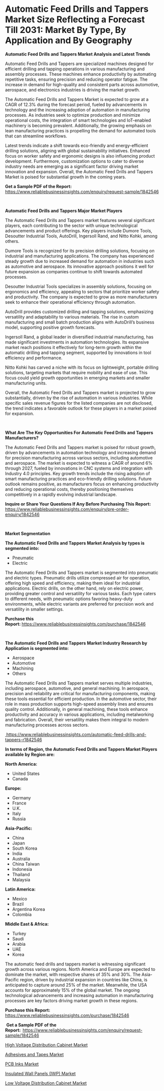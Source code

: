 <p><h1>Automatic Feed Drills and Tappers Market Size Reflecting a Forecast Till 2031: Market By Type, By Application and By Geography</h1></p><p><strong>Automatic Feed Drills and Tappers Market Analysis and Latest Trends</strong></p>
<p><p>Automatic Feed Drills and Tappers are specialized machines designed for efficient drilling and tapping operations in various manufacturing and assembly processes. These machines enhance productivity by automating repetitive tasks, ensuring precision and reducing operator fatigue. The increase in demand for high-quality and consistent parts across automotive, aerospace, and electronics industries is driving the market growth.</p><p>The Automatic Feed Drills and Tappers Market is expected to grow at a CAGR of 12.3% during the forecast period, fueled by advancements in technology and the increasing adoption of automation in manufacturing processes. As industries seek to optimize production and minimize operational costs, the integration of smart technologies and IoT-enabled machinery is becoming prevalent. Additionally, the growing emphasis on lean manufacturing practices is propelling the demand for automated tools that can streamline workflows.</p><p>Latest trends indicate a shift towards eco-friendly and energy-efficient drilling solutions, aligning with global sustainability initiatives. Enhanced focus on worker safety and ergonomic designs is also influencing product development. Furthermore, customization options to cater to diverse industry needs are emerging as a significant factor driving market innovation and expansion. Overall, the Automatic Feed Drills and Tappers Market is poised for substantial growth in the coming years.</p></p>
<p><strong>Get a Sample PDF of the Report:&nbsp;</strong> <a href="https://www.reliablebusinessinsights.com/enquiry/request-sample/1842546?utm_campaign=96&utm_medium=2&utm_source=Github&utm_content=ia&utm_term=16102024&utm_id=automatic-feed-drills-and-tappers">https://www.reliablebusinessinsights.com/enquiry/request-sample/1842546</a></p>
<p>&nbsp;</p>
<p><strong>Automatic Feed Drills and Tappers Major Market Players</strong></p>
<p><p>The Automatic Feed Drills and Tappers market features several significant players, each contributing to the sector with unique technological advancements and product offerings. Key players include Dumore Tools, Desoutter Industrial Tools, AutoDrill, Ingersoll Rand, and Nitto Kohki, among others.</p><p>Dumore Tools is recognized for its precision drilling solutions, focusing on industrial and manufacturing applications. The company has experienced steady growth due to increased demand for automation in industries such as automotive and aerospace. Its innovative approach positions it well for future expansion as companies continue to shift towards automated processes.</p><p>Desoutter Industrial Tools specializes in assembly solutions, focusing on ergonomics and efficiency, appealing to sectors that prioritize worker safety and productivity. The company is expected to grow as more manufacturers seek to enhance their operational efficiency through automation.</p><p>AutoDrill provides customized drilling and tapping solutions, emphasizing versatility and adaptability to various materials. The rise in custom manufacturing and small batch production aligns with AutoDrill’s business model, supporting positive growth forecasts.</p><p>Ingersoll Rand, a global leader in diversified industrial manufacturing, has made significant investments in automation technologies. Its expansive market reach positions it effectively for long-term growth within the automatic drilling and tapping segment, supported by innovations in tool efficiency and performance.</p><p>Nitto Kohki has carved a niche with its focus on lightweight, portable drilling solutions, targeting markets that require mobility and ease of use. This focus could yield growth opportunities in emerging markets and smaller manufacturing units.</p><p>Overall, the Automatic Feed Drills and Tappers market is projected to grow substantially, driven by the rise of automation in various industries. While specific sales revenue figures for the listed companies are not disclosed, the trend indicates a favorable outlook for these players in a market poised for expansion.</p></p>
<p>&nbsp;</p>
<p><strong>What Are The Key Opportunities For Automatic Feed Drills and Tappers Manufacturers?</strong></p>
<p><p>The Automatic Feed Drills and Tappers market is poised for robust growth, driven by advancements in automation technology and increasing demand for precision manufacturing across various sectors, including automotive and aerospace. The market is expected to witness a CAGR of around 6% through 2027, fueled by innovations in CNC systems and integration with Industry 4.0 principles. Key growth trends include the rising adoption of smart manufacturing practices and eco-friendly drilling solutions. Future outlook remains positive, as manufacturers focus on enhancing productivity and reducing operational costs, thereby positioning themselves competitively in a rapidly evolving industrial landscape.</p></p>
<p><strong>Inquire or Share Your Questions If Any Before Purchasing This Report:</strong> <a href="https://www.reliablebusinessinsights.com/enquiry/pre-order-enquiry/1842546?utm_campaign=96&utm_medium=2&utm_source=Github&utm_content=ia&utm_term=16102024&utm_id=automatic-feed-drills-and-tappers">https://www.reliablebusinessinsights.com/enquiry/pre-order-enquiry/1842546</a></p>
<p>&nbsp;</p>
<p><strong>Market Segmentation</strong></p>
<p><strong>The Automatic Feed Drills and Tappers Market Analysis by types is segmented into:</strong></p>
<p><ul><li>Pneumatic</li><li>Electric</li></ul></p>
<p><p>The Automatic Feed Drills and Tappers market is segmented into pneumatic and electric types. Pneumatic drills utilize compressed air for operation, offering high speed and efficiency, making them ideal for industrial applications. Electric drills, on the other hand, rely on electric power, providing greater control and versatility for various tasks. Each type caters to different needs, with pneumatic options favoring heavy-duty environments, while electric variants are preferred for precision work and versatility in smaller settings.</p></p>
<p><strong>Purchase this Report:&nbsp;</strong><a href="https://www.reliablebusinessinsights.com/purchase/1842546?utm_campaign=96&utm_medium=2&utm_source=Github&utm_content=ia&utm_term=16102024&utm_id=automatic-feed-drills-and-tappers">https://www.reliablebusinessinsights.com/purchase/1842546</a></p>
<p>&nbsp;</p>
<p><strong>The Automatic Feed Drills and Tappers Market Industry Research by Application is segmented into:</strong></p>
<p><ul><li>Aerospace</li><li>Automotive</li><li>Machining</li><li>Others</li></ul></p>
<p><p>The Automatic Feed Drills and Tappers market serves multiple industries, including aerospace, automotive, and general machining. In aerospace, precision and reliability are critical for manufacturing components, making these tools essential for efficient production. In the automotive sector, their role in mass production supports high-speed assembly lines and ensures quality control. Additionally, in general machining, these tools enhance productivity and accuracy in various applications, including metalworking and fabrication. Overall, their versatility makes them integral to modern manufacturing processes across sectors.</p></p>
<p><a href="https://www.reliablebusinessinsights.com/automatic-feed-drills-and-tappers-r1842546?utm_campaign=96&utm_medium=2&utm_source=Github&utm_content=ia&utm_term=16102024&utm_id=automatic-feed-drills-and-tappers">&nbsp;https://www.reliablebusinessinsights.com/automatic-feed-drills-and-tappers-r1842546</a></p>
<p><strong>In terms of Region, the Automatic Feed Drills and Tappers Market Players available by Region are:</strong></p>
<p>
    <p> <strong> North America: </strong>
        <ul>
            <li>United States</li>
            <li>Canada</li>
        </ul>
        </p> 
    <p> <strong> Europe: </strong>
        <ul>
            <li>Germany</li>
            <li>France</li>
            <li>U.K.</li>
            <li>Italy</li>
            <li>Russia</li>
        </ul>
        </p> 
    <p> <strong> Asia-Pacific: </strong>
        <ul>
            <li>China</li>
            <li>Japan</li>
            <li>South Korea</li>
            <li>India</li>
            <li>Australia</li>
            <li>China Taiwan</li>
            <li>Indonesia</li>
            <li>Thailand</li>
            <li>Malaysia</li>
        </ul>
        </p> 
    <p> <strong> Latin America: </strong>
        <ul>
            <li>Mexico</li>
            <li>Brazil</li>
            <li>Argentina Korea</li>
            <li>Colombia</li>
        </ul>
        </p> 
    <p> <strong> Middle East & Africa: </strong>
        <ul>
            <li>Turkey</li>
            <li>Saudi</li>
            <li>Arabia</li>
            <li>UAE</li>
            <li>Korea</li>
        </ul>
    </p>
    </p>
<p><p>The automatic feed drills and tappers market is witnessing significant growth across various regions. North America and Europe are expected to dominate the market, with respective shares of 35% and 30%. The Asia-Pacific region, driven by industrial expansion in countries like China, is anticipated to capture around 25% of the market. Meanwhile, the USA accounts for approximately 15% of the global market. The ongoing technological advancements and increasing automation in manufacturing processes are key factors driving market growth in these regions.</p></p>
<p><strong>Purchase this Report: </strong><a href="https://www.reliablebusinessinsights.com/purchase/1842546?utm_campaign=96&utm_medium=2&utm_source=Github&utm_content=ia&utm_term=16102024&utm_id=automatic-feed-drills-and-tappers">https://www.reliablebusinessinsights.com/purchase/1842546</a></p>
<p>&nbsp;<strong>Get a Sample PDF of the Report:&nbsp;&nbsp;</strong><a href="https://www.reliablebusinessinsights.com/enquiry/request-sample/1842546?utm_campaign=96&utm_medium=2&utm_source=Github&utm_content=ia&utm_term=16102024&utm_id=automatic-feed-drills-and-tappers">https://www.reliablebusinessinsights.com/enquiry/request-sample/1842546</a></p>
<p><strong></strong></p>
<p><p><a href="https://issuu.com/reportprime-2/docs/high-voltage-distribution-cabinet-m_f180e78622f2f4?utm_campaign=96&utm_medium=2&utm_source=Github&utm_content=ia&utm_term=16102024&utm_id=automatic-feed-drills-and-tappers">High Voltage Distribution Cabinet Market</a></p><p><a href="https://www.linkedin.com/pulse/global-adhesives-tapes-market-forecast-2024-2031-trends-1fjge?utm_campaign=96&utm_medium=2&utm_source=Github&utm_content=ia&utm_term=16102024&utm_id=automatic-feed-drills-and-tappers">Adhesives and Tapes Market</a></p><p><a href="https://www.linkedin.com/pulse/pcb-inks-market-trends-detailed-study-its-segmentation-analyzing-6c4we?utm_campaign=96&utm_medium=2&utm_source=Github&utm_content=ia&utm_term=16102024&utm_id=automatic-feed-drills-and-tappers">PCB Inks Market</a></p><p><a href="https://github.com/tomasa8xtkvotaw/Market-Research-Report-List-1/blob/main/insulated-wall-panels-iwp-market.md?utm_campaign=96&utm_medium=2&utm_source=Github&utm_content=ia&utm_term=16102024&utm_id=automatic-feed-drills-and-tappers">Insulated Wall Panels (IWP) Market</a></p><p><a href="https://issuu.com/reportprime-2/docs/low-voltage-distribution-cabinet-ma_db1352a9177894?utm_campaign=96&utm_medium=2&utm_source=Github&utm_content=ia&utm_term=16102024&utm_id=automatic-feed-drills-and-tappers">Low Voltage Distribution Cabinet Market</a></p></p>